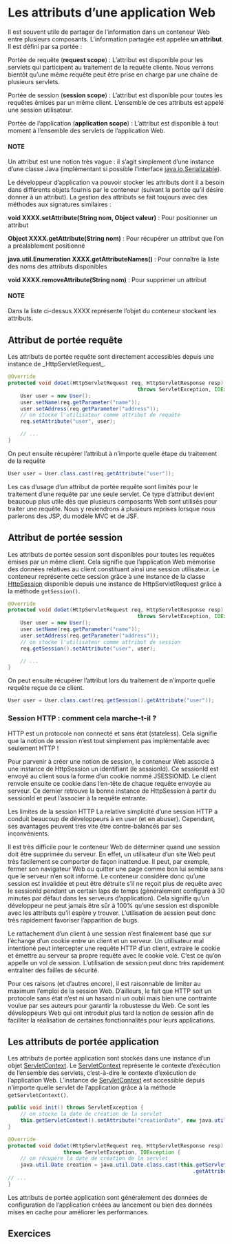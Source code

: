 <a id="attributs-web"></a>

# Les attributs d’une application Web

Il est souvent utile de partager de l’information dans un conteneur Web
entre plusieurs composants. L’information partagée est appelée **un
attribut**. Il est défini par sa portée :

Portée de requête (**request scope**)
: L’attribut est disponible pour les servlets qui participent au
  traitement de la requête cliente. Nous verrons bientôt qu’une même
  requête peut être prise en charge par une chaîne de plusieurs
  servlets.

Portée de session (**session scope**)
: L’attribut est disponible pour toutes les requêtes émises par un
  même client. L’ensemble de ces attributs est appelé une session
  utilisateur.

Portée de l’application (**application scope**)
: L’attribut est disponible à tout moment à l’ensemble des servlets de
  l’application Web.

#### NOTE
Un attribut est une notion très vague : il s’agit simplement d’une
instance d’une classe Java (implémentant si possible l’interface
[java.io.Serializable](https://docs.oracle.com/en/java/javase/21/docs/api/java.base/java/io/Serializable.html)).

Le développeur d’application va pouvoir stocker les attributs dont il a
besoin dans différents objets fournis par le conteneur (suivant la
portée qu’il désire donner à un attribut). La gestion des attributs se
fait toujours avec des méthodes aux signatures similaires :

**void XXXX.setAttribute(String nom, Object valeur)**
: Pour positionner un attribut

**Object XXXX.getAttribute(String nom)**
: Pour récupérer un attribut que l’on a préalablement positionné

**java.util.Enumeration<String> XXXX.getAttributeNames()**
: Pour connaître la liste des noms des attributs disponibles

**void XXXX.removeAttribute(String nom)**
: Pour supprimer un attribut

#### NOTE
Dans la liste ci-dessus XXXX représente l’objet du conteneur
stockant les attributs.

## Attribut de portée requête

Les attributs de portée requête sont directement accessibles depuis une
instance de \_HttpServletRequest_.

```java
@Override
protected void doGet(HttpServletRequest req, HttpServletResponse resp)
                                          throws ServletException, IOException {
    User user = new User();
    user.setName(req.getParameter("name"));
    user.setAddress(req.getParameter("address"));
    // on stocke l'utilisateur comme attribut de requête
    req.setAttribute("user", user);

    // ...
}
```

On peut ensuite récupérer l’attribut à n’importe quelle étape du
traitement de la requête

```java
User user = User.class.cast(req.getAttribute("user"));
```

Les cas d’usage d’un attribut de portée requête sont limités pour le
traitement d’une requête par une seule servlet. Ce type d’attribut
devient beaucoup plus utile dès que plusieurs composants Web sont
utilisés pour traiter une requête. Nous y reviendrons à plusieurs
reprises lorsque nous parlerons des JSP, du modèle MVC et de JSF.

## Attribut de portée session

Les attributs de portée session sont disponibles pour toutes les
requêtes émises par un même client. Cela signifie que l’application Web
mémorise des données relatives au client constituant ainsi une session
utilisateur. Le conteneur représente cette session grâce à une instance
de la classe [HttpSession](https://docs.oracle.com/javaee/7/api/javax/servlet/http/HttpSession.html) disponible depuis une instance de HttpServletRequest
grâce à la méthode `getSession()`.

```java
@Override
protected void doGet(HttpServletRequest req, HttpServletResponse resp)
                                          throws ServletException, IOException {
    User user = new User();
    user.setName(req.getParameter("name"));
    user.setAddress(req.getParameter("address"));
    // on stocke l'utilisateur comme attribut de session
    req.getSession().setAttribute("user", user);

    // ...
}
```

On peut ensuite récupérer l’attribut lors du traitement de n’importe
quelle requête reçue de ce client.

```java
User user = User.class.cast(req.getSession().getAttribute("user"));
```

### Session HTTP : comment cela marche-t-il ?

HTTP est un protocole non connecté et sans état (stateless). Cela
signifie que la notion de session n’est tout simplement pas
implémentable avec seulement HTTP !

Pour parvenir à créer une notion de session, le conteneur Web associe à
une instance de HttpSession un identifiant (le sessionId). Ce sessionId
est envoyé au client sous la forme d’un cookie nommé JSESSIONID. Le
client renvoie ensuite ce cookie dans l’en-tête de chaque requête
envoyée au serveur. Ce dernier retrouve la bonne instance de HttpSession
à partir du sessionId et peut l’associer à la requête entrante.

Les limites de la session HTTP
La relative simplicité d’une session HTTP a conduit beaucoup de
développeurs à en user (et en abuser). Cependant, ses avantages peuvent
très vite être contre-balancés par ses inconvénients.

Il est très difficile pour le conteneur Web de déterminer quand une
session doit être supprimée du serveur. En effet, un utilisateur d’un
site Web peut très facilement se comporter de façon inattendue. Il peut,
par exemple, fermer son navigateur Web ou quitter une page comme bon lui
semble sans que le serveur n’en soit informé. Le conteneur considère
donc qu’une session est invalidée et peut être détruite s’il ne reçoit
plus de requête avec le sessionId pendant un certain laps de temps
(généralement configuré à 30 minutes par défaut dans les serveurs
d’application). Cela signifie qu’un développeur ne peut jamais être sûr
à 100% qu’une session est disponible avec les attributs qu’il espère y
trouver. L’utilisation de session peut donc très rapidement favoriser
l’apparition de bugs.

Le rattachement d’un client à une session n’est finalement basé que sur
l’échange d’un cookie entre un client et un serveur. Un utilisateur mal
intentioné peut intercepter une requête HTTP d’un client, extraire le
cookie et émettre au serveur sa propre requête avec le cookie volé.
C’est ce qu’on appelle un vol de session. L’utilisation de session peut
donc très rapidement entraîner des failles de sécurité.

Pour ces raisons (et d’autres encore), il est raisonnable de limiter au
maximum l’emploi de la session Web. D’ailleurs, le fait que HTTP soit un
protocole sans état n’est ni un hasard ni un oubli mais bien une
contrainte voulue par ses auteurs pour garantir la robustesse du Web. Ce
sont les développeurs Web qui ont introduit plus tard la notion de
session afin de faciliter la réalisation de certaines fonctionnalités
pour leurs applications.

## Les attributs de portée application

Les attributs de portée application sont stockés dans une instance d’un
objet [ServletContext](https://docs.oracle.com/javaee/7/api/javax/servlet/ServletContext.html).
Le [ServletContext](https://docs.oracle.com/javaee/7/api/javax/servlet/ServletContext.html) représente le contexte d’exécution de l’ensemble
des servlets, c’est-à-dire le contexte d’exécution de l’application Web.
L’instance de [ServletContext](https://docs.oracle.com/javaee/7/api/javax/servlet/ServletContext.html) est accessible depuis n’importe quelle
servlet de l’application grâce à la méthode `getServletContext()`.

```java
public void init() throws ServletException {
    // on stocke la date de création de la servlet
    this.getServletContext().setAttribute("creationDate", new java.util.Date());
}

@Override
protected void doGet(HttpServletRequest req, HttpServletResponse resp)
                  throws ServletException, IOException {
    // on récupère la date de création de la servlet
    java.util.Date creation = java.util.Date.class.cast(this.getServletContext()
                                                            .getAttribute("creationDate"));
// ...
}
```

Les attributs de portée application sont généralement des données de
configuration de l’application créées au lancement ou bien des données
mises en cache pour améliorer les performances.

## Exercices

